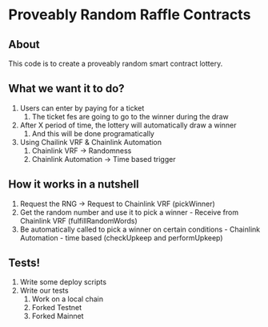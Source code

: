 # Proveably Random Raffle Contracts

## About

This code is to create a proveably random smart contract lottery.

## What we want it to do?

1. Users can enter by paying for a ticket
   1. The ticket fes are going to go to the winner during the draw
2. After X period of time, the lottery will automatically draw a winner
   1. And this will be done programatically
3. Using Chailink VRF & Chainlink Automation
   1. Chainlink VRF -> Randomness
   2. Chainlink Automation -> Time based trigger

## How it works in a nutshell

1. Request the RNG -> Request to Chainlink VRF (pickWinner)
2. Get the random number and use it to pick a winner - Receive from Chainlink VRF (fulfillRandomWords)
3. Be automatically called to pick a winner on certain conditions - Chainlink Automation - time based (checkUpkeep and performUpkeep)

## Tests!

1. Write some deploy scripts
2. Write our tests
   1. Work on a local chain
   2. Forked Testnet
   3. Forked Mainnet
